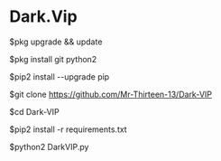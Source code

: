 # Dark.Vip

$pkg upgrade && update

$pkg install git python2

$pip2 install --upgrade pip

$git clone https://github.com/Mr-Thirteen-13/Dark-VIP

$cd Dark-VIP

$pip2 install -r requirements.txt

$python2 DarkVIP.py
